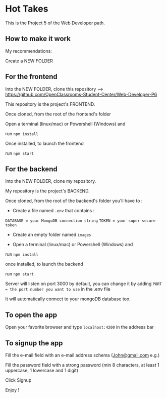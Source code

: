 # Hot Takes #

This is the Project 5 of the Web Developer path.

## How to make it work ##

My recommendations:

Create a NEW FOLDER

## For the frontend ##

Into the NEW FOLDER, clone this repository --> https://github.com/OpenClassrooms-Student-Center/Web-Developer-P6

This repository is the project's FRONTEND.

Once cloned, from the root of the frontend's folder

Open a terminal (linux/mac) or Powershell (Windows) and

run `npm install`

Once installed, to launch the frontend

run `npm start`

## For the backend ##

Into the NEW FOLDER, clone my repository.

My repository is the project's BACKEND.

Once cloned, from the root of the backend's folder you'll have to :

- Create a file named `.env` that contains :

`DATABASE = your MongoDB connection string`
`TOKEN = your super secure token`

- Create an empty folder named `images`

- Open a terminal (linux/mac) or Powershell (Windows) and

run `npm install`

once installed, to launch the backend

run `npm start`

Server will listen on port 3000 by default, you can change it by adding `PORT = the port number you want to use` in the .env file

It will automatically connect to your mongoDB database too.

## To open the app ##

Open your favorite browser and type `localhost:4200` in the address bar


## To signup the app ##

Fill the e-mail field with an e-mail address schema (John@gmail.com e.g.)

Fill the password field with a strong password (min 8 characters, at least 1 uppercase, 1 lowercase and 1 digit)

Click Signup

Enjoy !